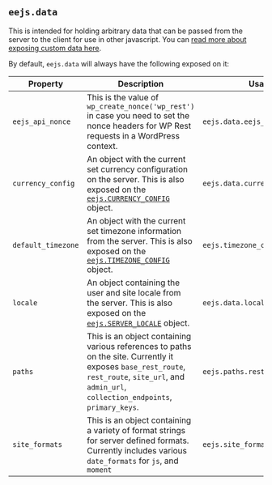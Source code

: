 ## `eejs.data`

This is intended for holding arbitrary data that can be passed from the server to the client for use in other javascript.  You can [read more about exposing custom data here](../eejs-data-api.md).

By default, `eejs.data` will always have the following exposed on it:

| Property           | Description                                                                                                                                                                                      | Usage Example                                                                                                                 |
| ------------------ | -------------------------------------------------------------------------------------------------------------------------------------------------------------------------------------------------| ----------------------------------------------------------------------------------------------------------------------------- |
| `eejs_api_nonce`   | This is the value of `wp_create_nonce('wp_rest')` in case you need to set the nonce headers for WP Rest requests in a WordPress context.                                                         | `eejs.data.eejs_api_nonce`                                                                                                    |
| `currency_config`  | An object with the current set currency configuration on the server.  This is also exposed on the [`eejs.CURRENCY_CONFIG`](./configuration.md#eejscurrency_config) object.                       | `eejs.data.currency_config.decimalMark`                                                                                       |
| `default_timezone` | An object with the current set timezone information from the server.  This is also exposed on the [`eejs.TIMEZONE_CONFIG`](./configuration.md#eejstimezone_config) object.                       | `eejs.timezone_config.pretty`                                                                                                 |
| `locale`           | An object containing the user and site locale from the server. This is also exposed on the [`eejs.SERVER_LOCALE`](./configuration.md#eejsserver_locale) object.                                  | `eejs.data.locale.user`                                                                                                       |
| `paths`            | This is an object containing various references to paths on the site.  Currently it exposes `base_rest_route`, `rest_route`, `site_url`, and `admin_url`, `collection_endpoints`, `primary_keys`.| `eejs.paths.rest_url`                                                                                                         |
| `site_formats`     | This is an object containing a variety of format strings for server defined formats. Currently includes various `date_formats` for `js`, and `moment`                                            | `eejs.site_formats.date_formats.js`                                                                                           |
